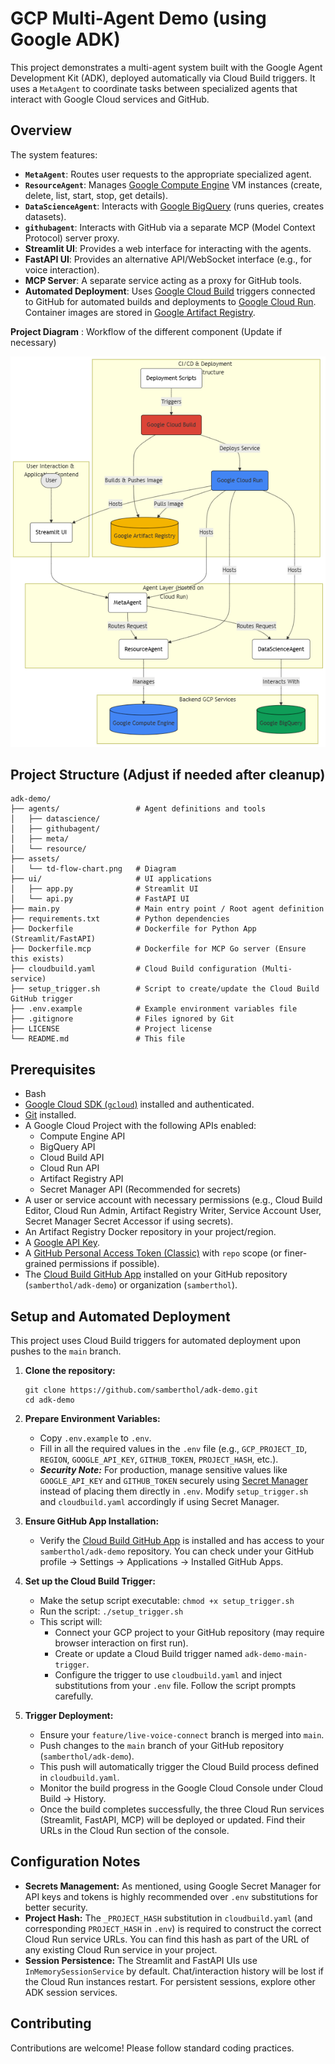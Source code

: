 # GCP Multi-Agent Demo (using Google ADK)

This project demonstrates a multi-agent system built with the Google Agent Development Kit (ADK), deployed automatically via Cloud Build triggers. It uses a `MetaAgent` to coordinate tasks between specialized agents that interact with Google Cloud services and GitHub.

## Overview

The system features:

* **`MetaAgent`**: Routes user requests to the appropriate specialized agent.
* **`ResourceAgent`**: Manages [Google Compute Engine](https://cloud.google.com/compute/docs) VM instances (create, delete, list, start, stop, get details).
* **`DataScienceAgent`**: Interacts with [Google BigQuery](https://cloud.google.com/bigquery/docs) (runs queries, creates datasets).
* **`githubagent`**: Interacts with GitHub via a separate MCP (Model Context Protocol) server proxy.
* **Streamlit UI**: Provides a web interface for interacting with the agents.
* **FastAPI UI**: Provides an alternative API/WebSocket interface (e.g., for voice interaction).
* **MCP Server**: A separate service acting as a proxy for GitHub tools.
* **Automated Deployment**: Uses [Google Cloud Build](https://cloud.google.com/build/docs) triggers connected to GitHub for automated builds and deployments to [Google Cloud Run](https://cloud.google.com/run). Container images are stored in [Google Artifact Registry](https://cloud.google.com/artifact-registry/docs).

**Project Diagram** : Workflow of the different component (Update if necessary)

<p align="center">
<img src="./assets/td-flow-chart.png" alt="Diagram" width="600"/>
</p>

## Project Structure (Adjust if needed after cleanup)

    adk-demo/
    ├── agents/                 # Agent definitions and tools
    │   ├── datascience/
    │   ├── githubagent/
    │   ├── meta/
    │   └── resource/
    ├── assets/
    │   └── td-flow-chart.png   # Diagram
    ├── ui/                     # UI applications
    │   ├── app.py              # Streamlit UI
    │   └── api.py              # FastAPI UI
    ├── main.py                 # Main entry point / Root agent definition
    ├── requirements.txt        # Python dependencies
    ├── Dockerfile              # Dockerfile for Python App (Streamlit/FastAPI)
    ├── Dockerfile.mcp          # Dockerfile for MCP Go server (Ensure this exists)
    ├── cloudbuild.yaml         # Cloud Build configuration (Multi-service)
    ├── setup_trigger.sh        # Script to create/update the Cloud Build GitHub trigger
    ├── .env.example            # Example environment variables file
    ├── .gitignore              # Files ignored by Git
    ├── LICENSE                 # Project license
    └── README.md               # This file

## Prerequisites

* Bash
* [Google Cloud SDK (`gcloud`)](https://cloud.google.com/sdk/docs/install) installed and authenticated.
* [Git](https://git-scm.com/) installed.
* A Google Cloud Project with the following APIs enabled:
    * Compute Engine API
    * BigQuery API
    * Cloud Build API
    * Cloud Run API
    * Artifact Registry API
    * Secret Manager API (Recommended for secrets)
* A user or service account with necessary permissions (e.g., Cloud Build Editor, Cloud Run Admin, Artifact Registry Writer, Service Account User, Secret Manager Secret Accessor if using secrets).
* An Artifact Registry Docker repository in your project/region.
* A [Google API Key](https://aistudio.google.com/apikey).
* A [GitHub Personal Access Token (Classic)](https://docs.github.com/en/authentication/keeping-your-account-and-data-secure/managing-your-personal-access-tokens#creating-a-personal-access-token-classic) with `repo` scope (or finer-grained permissions if possible).
* The [Cloud Build GitHub App](https://github.com/apps/google-cloud-build) installed on your GitHub repository (`samberthol/adk-demo`) or organization (`samberthol`).

## Setup and Automated Deployment

This project uses Cloud Build triggers for automated deployment upon pushes to the `main` branch.

1.  **Clone the repository:**

        git clone https://github.com/samberthol/adk-demo.git
        cd adk-demo

2.  **Prepare Environment Variables:**
    * Copy `.env.example` to `.env`.
    * Fill in all the required values in the `.env` file (e.g., `GCP_PROJECT_ID`, `REGION`, `GOOGLE_API_KEY`, `GITHUB_TOKEN`, `PROJECT_HASH`, etc.).
    * ***Security Note:*** For production, manage sensitive values like `GOOGLE_API_KEY` and `GITHUB_TOKEN` securely using [Secret Manager](https://cloud.google.com/secret-manager) instead of placing them directly in `.env`. Modify `setup_trigger.sh` and `cloudbuild.yaml` accordingly if using Secret Manager.

3.  **Ensure GitHub App Installation:**
    * Verify the [Cloud Build GitHub App](https://github.com/apps/google-cloud-build) is installed and has access to your `samberthol/adk-demo` repository. You can check under your GitHub profile -> Settings -> Applications -> Installed GitHub Apps.

4.  **Set up the Cloud Build Trigger:**
    * Make the setup script executable: `chmod +x setup_trigger.sh`
    * Run the script: `./setup_trigger.sh`
    * This script will:
        * Connect your GCP project to your GitHub repository (may require browser interaction on first run).
        * Create or update a Cloud Build trigger named `adk-demo-main-trigger`.
        * Configure the trigger to use `cloudbuild.yaml` and inject substitutions from your `.env` file. Follow the script prompts carefully.

5.  **Trigger Deployment:**
    * Ensure your `feature/live-voice-connect` branch is merged into `main`.
    * Push changes to the `main` branch of your GitHub repository (`samberthol/adk-demo`).
    * This push will automatically trigger the Cloud Build process defined in `cloudbuild.yaml`.
    * Monitor the build progress in the Google Cloud Console under Cloud Build -> History.
    * Once the build completes successfully, the three Cloud Run services (Streamlit, FastAPI, MCP) will be deployed or updated. Find their URLs in the Cloud Run section of the console.

## Configuration Notes

* **Secrets Management:** As mentioned, using Google Secret Manager for API keys and tokens is highly recommended over `.env` substitutions for better security.
* **Project Hash:** The `_PROJECT_HASH` substitution in `cloudbuild.yaml` (and corresponding `PROJECT_HASH` in `.env`) is required to construct the correct Cloud Run service URLs. You can find this hash as part of the URL of any existing Cloud Run service in your project.
* **Session Persistence:** The Streamlit and FastAPI UIs use `InMemorySessionService` by default. Chat/interaction history will be lost if the Cloud Run instances restart. For persistent sessions, explore other ADK session services.

## Contributing

Contributions are welcome! Please follow standard coding practices.